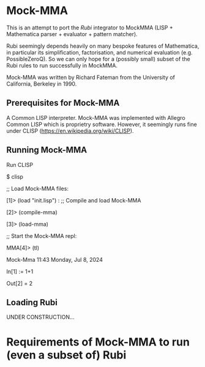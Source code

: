 # Mock-MMA

This is an attempt to port the *Rubi* integrator to MockMMA (LISP + Mathematica parser + evaluator + pattern matcher). 

Rubi seemingly depends heavily on many bespoke features of Mathematica, in particular its simplification, factorisation, and numerical evaluation (e.g. PossibleZeroQ). So we can only hope for a (possibly small) subset of the Rubi rules to run successfully in MockMMA. 

Mock-MMA was written by Richard Fateman from the University of California, Berkeley in 1990. 

## Prerequisites for Mock-MMA

A Common LISP interpreter. Mock-MMA was implemented with Allegro Common LISP which is proprietry software. However, it seemingly runs fine under CLISP (https://en.wikipedia.org/wiki/CLISP). 

## Running Mock-MMA

Run CLISP

$ clisp

;; Load Mock-MMA files:

[1]> (load "init.lisp")
:
;; Compile and load Mock-MMA

[2]> (compile-mma)

[3]> (load-mma)

;; Start the Mock-MMA repl:

MMA[4]> (tl)

Mock-Mma  11:43 Monday, Jul 8, 2024  

In[1] := 1+1

Out[2] = 2

## Loading Rubi

UNDER CONSTRUCTION...

# Requirements of Mock-MMA to run (even a subset of) Rubi



